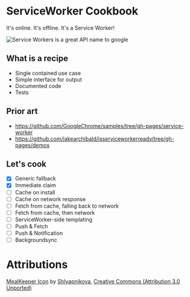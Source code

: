 # ServiceWorker Cookbook

It's online. It's offline. It's a Service Worker!

![Service Workers is a great API name to google](http://cmi-yorkrsg.com/images/wc.jpg)

## What is a recipe

- Single contained use case
- Simple interface for output
- Documented code
- Tests

## Prior art

- https://github.com/GoogleChrome/samples/tree/gh-pages/service-worker
- https://github.com/jakearchibald/isserviceworkerready/tree/gh-pages/demos

## Let's cook

- [x] Generic fallback
- [x] Immediate claim
- [ ] Cache on install
- [ ] Cache on network response
- [ ] Fetch from cache, falling back to network
- [ ] Fetch from cache, then network
- [ ] ServiceWorker-side templating
- [ ] Push & Fetch
- [ ] Push & Notification
- [ ] Backgroundsync

# Attributions

[MealKeeper Icon](https://www.iconfinder.com/icons/51445/cook_book_recipe_group_icon) by [Shlyapnikova](http://shlyapnikova.deviantart.com/), [Creative Commons (Attribution 3.0 Unported)](http://creativecommons.org/licenses/by/3.0/)
